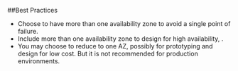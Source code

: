 ##Best Practices
* Choose to have more than one availability zone to avoid a single point of failure.
* Include more than one availability zone to design for high availability, .
* You may choose to reduce to one AZ, possibly for prototyping and design for low cost. But it is not recommended for production environments.